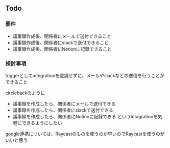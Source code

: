 ## Todo

### 要件
- 議事録作成後、関係者にメールで送付できること
- 議事録作成後、関係者にslackで送付できること
- 議事録作成後、関係者にNotionに記録できること

### 検討事項
triggerとしてintegrationを意識せずに、メールやslackなどの送信を行うことができること

circlebackのように
- 議事録を作成したら、関係者にメールで送付できる
- 議事録を作成したら、関係者にslackで送付できる
- 議事録を作成したら、関係者にNotionに記録できる
というintagrationを気軽にできるようにしたい

google連携については、Raycastのものを使うのが早いのでRaycastを使うのがいいと思う